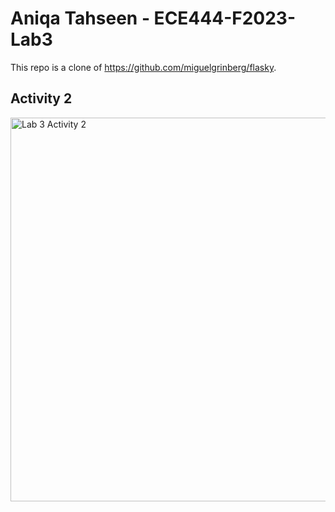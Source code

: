 # Aniqa Tahseen - ECE444-F2023-Lab3

This repo is a clone of https://github.com/miguelgrinberg/flasky.

## Activity 2
<img width="614" alt="Lab 3 Activity 2" src="https://github.com/AniqaT/ECE444-F2023-Lab1/assets/86853243/94a77d4f-0825-488e-8d2c-4216480fea6f">
